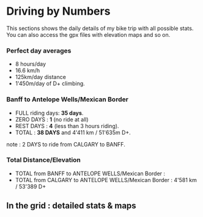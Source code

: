# Driving by Numbers

This sections shows the daily details of my bike trip with all possible stats. You can also access the gpx files with elevation maps and so on.

### Perfect day averages

- 8 hours/day
- 16.6 km/h
- 125km/day distance
- 1'450m/day of D+ climbing.

### Banff to Antelope Wells/Mexican Border

- FULL riding days: **35 days**.
- ZERO DAYS : **1** (no ride at all)
- REST DAYS : **4** (less than 3 hours riding).
- TOTAL : **38 DAYS** and 4'411 km / 51'635m D+.

note : 2 DAYS to ride from CALGARY to BANFF.

### Total Distance/Elevation

- TOTAL from BANFF to ANTELOPE WELLS/Mexican Border : 
- TOTAL from CALGARY to ANTELOPE WELLS/Mexican Border : 4'581 km / 53'389 D+

## In the grid : detailed stats & maps

<div id="GDMBR"></div>
